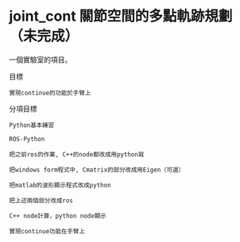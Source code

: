 # joint_cont 關節空間的多點軌跡規劃（未完成）

一個實驗室的項目。
	

目標

	實現continue的功能於手臂上

分項目標

	Python基本練習

	ROS-Python

	把之前ros的作業, C++的node都改成用python寫

	把windows form程式中, Cmatrix的部分改成用Eigen（可選）

	把matlab的波形顯示程式改成python

	把上述兩個部分改成ros

	C++ node計算，python node顯示

	實現continue功能在手臂上

